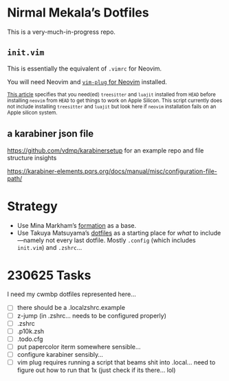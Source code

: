 # Nirmal Mekala’s Dotfiles

This is a very-much-in-progress repo.

## `init.vim`

This is essentially the equivalent of `.vimrc` for Neovim.

You will need Neovim and [`vim-plug` for Neovim](https://github.com/junegunn/vim-plug#neovim) installed.

<sub>[This article](https://dev.to/craftzdog/how-to-install-neovim-on-apple-silicon-m1-mac-27ke) specifies that you need(ed) `treesitter` and `luajit` installed from `HEAD` before installing `neovim` from `HEAD` to get things to work on Apple Silicon. This script currently does not include installing `treesitter` and `luajit` but look here if `neovim` installation fails on an Apple silicon system.</sub>

## a karabiner json file

https://github.com/vdmp/karabinersetup for an example repo and file structure insights

https://karabiner-elements.pqrs.org/docs/manual/misc/configuration-file-path/

# Strategy

- Use Mina Markham’s [formation](https://github.com/minamarkham/formation) as a base.
- Use Takuya Matsuyama’s [dotfiles](https://github.com/craftzdog/dotfiles-public) as a starting place for _what_ to include—namely not every last dotfile. Mostly `.config` (which includes `init.vim`) and `.zshrc`…

# 230625 Tasks

I need my cwmbp dotfiles represented here…

- [ ] there should be a .localzshrc.example
- [ ] z-jump (in .zshrc… needs to be configured properly)
- [ ] .zshrc
- [ ] .p10k.zsh
- [ ] .todo.cfg
- [ ] put papercolor iterm somewhere sensible…
- [ ] configure karabiner sensibly…
- [ ] vim plug requires running a script that beams shit into .local… need to figure out how to run that 1x (just check if its there… lol)
